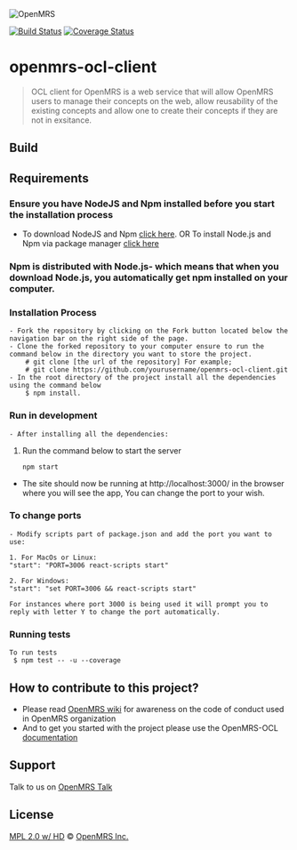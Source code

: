 <img src="https://cloud.githubusercontent.com/assets/668093/12567089/0ac42774-c372-11e5-97eb-00baf0fccc37.jpg" alt="OpenMRS"/>

[![Build Status](https://travis-ci.org/openmrs/openmrs-ocl-client.svg?branch=master)](https://travis-ci.org/openmrs/openmrs-ocl-client)
[![Coverage Status](https://coveralls.io/repos/github/openmrs/openmrs-ocl-client/badge.svg?branch=master)](https://coveralls.io/github/openmrs/openmrs-ocl-client?branch=master)
# openmrs-ocl-client

> OCL client for OpenMRS is a web service that will allow OpenMRS users to manage their concepts on the web,
> allow reusability of the existing concepts and allow one to create their concepts if they are not in exsitance.

## Build
## Requirements
### Ensure you have NodeJS and Npm installed before you start the installation process
- To download NodeJS and Npm [click here](https://nodejs.org/en/download/). OR To install Node.js and Npm via package manager [click here](https://nodejs.org/en/download/package-manager/)
### Npm is distributed with Node.js- which means that when you download Node.js, you automatically get npm installed on your computer.
### Installation Process
```
- Fork the repository by clicking on the Fork button located below the navigation bar on the right side of the page.
- Clone the forked repository to your computer ensure to run the command below in the directory you want to store the project.
    # git clone [the url of the repository] For example; 
    # git clone https://github.com/yourusername/openmrs-ocl-client.git
- In the root directory of the project install all the dependencies using the command below 
    $ npm install.
```
### Run in development
```
- After installing all the dependencies:
```
1. Run the command below to start the server
    ```
    npm start
    ```
- The site should now be running at http://localhost:3000/ in the browser where you will see the app, You can change the port to your wish.
### To change ports
```
- Modify scripts part of package.json and add the port you want to use:
```
```
1. For MacOs or Linux:
"start": "PORT=3006 react-scripts start"
```
```
2. For Windows:
"start": "set PORT=3006 && react-scripts start"
```
```
For instances where port 3000 is being used it will prompt you to reply with letter Y to change the port automatically.
```

### Running tests
```
To run tests 
 $ npm test -- -u --coverage
```

## How to contribute to this project?
 - Please read [OpenMRS wiki](https://wiki.openmrs.org/) for awareness on the code of conduct used in OpenMRS organization 
 - And to get you started with the project please use the OpenMRS-OCL [documentation](https://docs.google.com/document/d/1R_Fgr5SBl4xFNJgj6yMJNVY63b5H_OUqM55o1GFqFKs/edit#heading=h.rc908wooykzg)

## Support

Talk to us on [OpenMRS Talk](https://talk.openmrs.org/)

## License

[MPL 2.0 w/ HD](http://openmrs.org/license/) © [OpenMRS Inc.](http://www.openmrs.org/)

